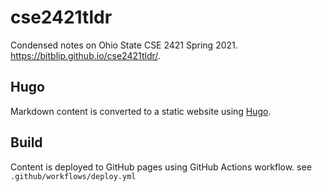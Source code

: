 # cse2421tldr
Condensed notes on Ohio State CSE 2421 Spring 2021. https://bitblip.github.io/cse2421tldr/.

## Hugo
Markdown content is converted to a static website using [Hugo](https://gohugo.io/).

## Build
Content is deployed to GitHub pages using GitHub Actions workflow. see `.github/workflows/deploy.yml`